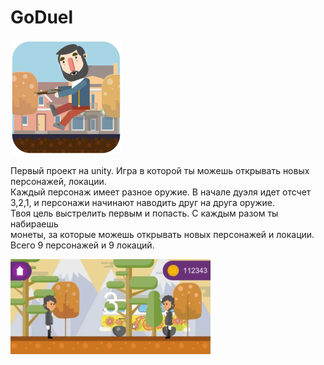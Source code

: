 # GoDuel

![N|Solid](https://github.com/Winster332/GoDuel/blob/master/images/icon.png)

Первый проект на unity. 
Игра в которой ты можешь открывать новых персонажей, локации. 
<br>
Каждый персонаж имеет разное оружие. В начале дуэля идет отсчет 
<br>
3,2,1, и персонажи начинают наводить друг на друга оружие. 
<br>
Твоя цель выстрелить первым и попасть. С каждым разом ты набираешь 
<br>
монеты, за которые можешь открывать новых персонажей и локации. 
<br>
Всего 9 персонажей и 9 локаций.

![Alt Text](https://github.com/Winster332/GoDuel/blob/master/images/ezgif-4-9fd9dcf8942f.gif)
